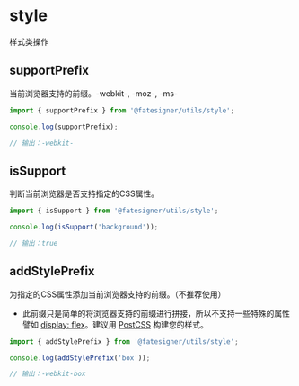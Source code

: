 # style
样式类操作

## supportPrefix
当前浏览器支持的前缀。-webkit-, -moz-, -ms-

```js
import { supportPrefix } from '@fatesigner/utils/style';

console.log(supportPrefix);

// 输出：-webkit-
```

## isSupport
判断当前浏览器是否支持指定的CSS属性。

```js
import { isSupport } from '@fatesigner/utils/style';

console.log(isSupport('background'));

// 输出：true
```

## addStylePrefix
为指定的CSS属性添加当前浏览器支持的前缀。（不推荐使用）
- 此前缀只是简单的将浏览器支持的前缀进行拼接，所以不支持一些特殊的属性譬如 [display: flex](https://developer.mozilla.org/zh-CN/docs/Web/CSS/flex)。建议用 [PostCSS](https://postcss.org/) 构建您的样式。

```js
import { addStylePrefix } from '@fatesigner/utils/style';

console.log(addStylePrefix('box'));

// 输出：-webkit-box
```

